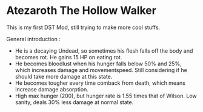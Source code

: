 # Atezaroth The Hollow Walker
This is my first DST Mod, still trying to make more cool stuffs.

General introduction :

- He is a decaying Undead, so sometimes his flesh falls off the body and becomes rot. He gains 15 HP on eating rot.
- He becomes bloodlust when his hunger falls below 50% and 25%, which increases damage and movementspeed. Still considering if he should take more damage at this state.
- He becomes tougher every time comback from death, which means increase damage absorption.
- High max hunger (200), but hunger rate is 1.55 times that of Wilson. Low sanity, deals 30% less damage at normal state.
